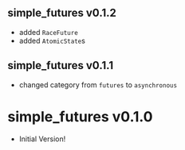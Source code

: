 ## simple_futures v0.1.2
- added `RaceFuture`
- added `AtomicState`s

## simple_futures v0.1.1
- changed category from `futures` to `asynchronous`

# simple_futures v0.1.0
- Initial Version!
